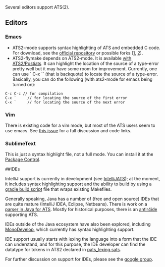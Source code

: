 Several editors support ATS(2). 

## Editors

### Emacs
* ATS2-mode supports syntax highlighting of ATS and embedded C code. For download, see the [official repository](https://github.com/mrd/ats2-mode) or possible forks ([1](https://github.com/githwxi/ATS-Postiats-contrib/blob/master/contrib/libats-/bbarker/emacs/ats2-mode.el), [2](../tree/master/utils/emacs/ats2-mode.el)).
* ATS2-flymake depends on ATS2-mode. It is available [with ATS2/Postiats](../tree/master/utils/emacs/ats2-flymake.el). It can highlight the location of the source of a type-error pretty well but it may have some room for improvement. Currently, one can use ` C-x `` (that is backquote) to locate the source
of a type-error. Basically, you can do the following (with ats2-mode for emacs being turned on):

```
C-c C-c // for compilation
C-x `     // for locating the source of the first error
C-x `     // for locating the source of the next error
```

### Vim 
There is existing code for a vim mode, but most of the ATS users seem to use emacs. See [this issue](https://github.com/githwxi/ATS-Postiats/issues/30) for a full discussion and code links.

### SublimeText
This is just a syntax highlight file, not a full mode. You can install it at the [Package Control](https://sublime.wbond.net/packages/ATS%20Syntax%20Highlight). 


##IDEs

IntelliJ support is currently in development (see [IntelliJATS](https://github.com/bbarker/IntelliJATS)); at the moment, it includes syntax highlighting support and the ability to build by using a [gradle build script](https://gist.github.com/bbarker/c73ecf257bca966c1efd) file that wraps existing Makefiles.

Generally speaking, Java has a number of (free and open source) IDEs that are quite mature (IntelliJ IDEA, Eclipse, Netbeans). There is work on a [parser in Java for ATS](https://github.com/alex-ren/org.ats-lang.postiats.jats). Mostly for historical purposes, there is an [antlr4ide](https://github.com/alex-ren/antlr4ide) supporting ATS.

IDEs outside of the Java ecosystem have also been explored, including [MonoDevelop](https://github.com/ashalkhakov/ATS-Postiats-ide), which currently has syntax highlighting support.

IDE support usually starts with lexing the language into a form that the IDE can understand, and for this purpose, the IDE developer can find the datatype for tokens in ATS2 declared in [pats_lexing.sats](https://github.com/githwxi/ATS-Postiats/blob/master/src/pats_lexing.sats). 

For further discussion on support for IDEs, please see the [google group](https://groups.google.com/forum/#!forum/ats-lang-users).



